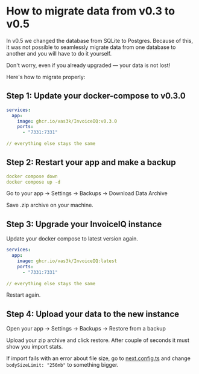 # How to migrate data from v0.3 to v0.5

In v0.5 we changed the database from SQLite to Postgres. Because of this, it was not possible to seamlessly migrate data from one database to another and you will have to do it yourself.

Don't worry, even if you already upgraded — your data is not lost!

Here's how to migrate properly:

## Step 1: Update your docker-compose to v0.3.0

```yaml
services:
  app:
    image: ghcr.io/vas3k/InvoiceIQ:v0.3.0
    ports:
      - "7331:7331"
      
// everything else stays the same
```

## Step 2: Restart your app and make a backup

```yaml
docker compose down
docker compose up -d
```

Go to your app -> Settings -> Backups -> Download Data Archive

Save .zip archive on your machine. 

## Step 3: Upgrade your InvoiceIQ instance

Update your docker compose to latest version again.

```yaml
services:
  app:
    image: ghcr.io/vas3k/InvoiceIQ:latest
    ports:
      - "7331:7331"
      
// everything else stays the same
```

Restart again.

## Step 4: Upload your data to the new instance

Open your app -> Settings -> Backups -> Restore from a backup

Upload your zip archive and click restore. After couple of seconds it must show you import stats.

If import fails with an error about file size, go to [next.config.ts](./next.config.ts) and change `bodySizeLimit: "256mb"` to something bigger.
